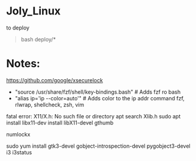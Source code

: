 # Joly_Linux

to deploy

> bash deploy/*


# Notes:
https://github.com/google/xsecurelock
- "source /usr/share/fzf/shell/key-bindings.bash"  # Adds fzf ro bash
- "alias ip='ip --color=auto'"  # Adds color to the ip addr command
fzf, rlwrap, shellcheck, zsh, vim

fatal error: X11/X.h: No such file or directory
    apt search Xlib.h
    sudo apt install libx11-dev
install libX11-devel
gthumb

numlockx

sudo yum install gtk3-devel gobject-introspection-devel pygobject3-devel i3 i3status
